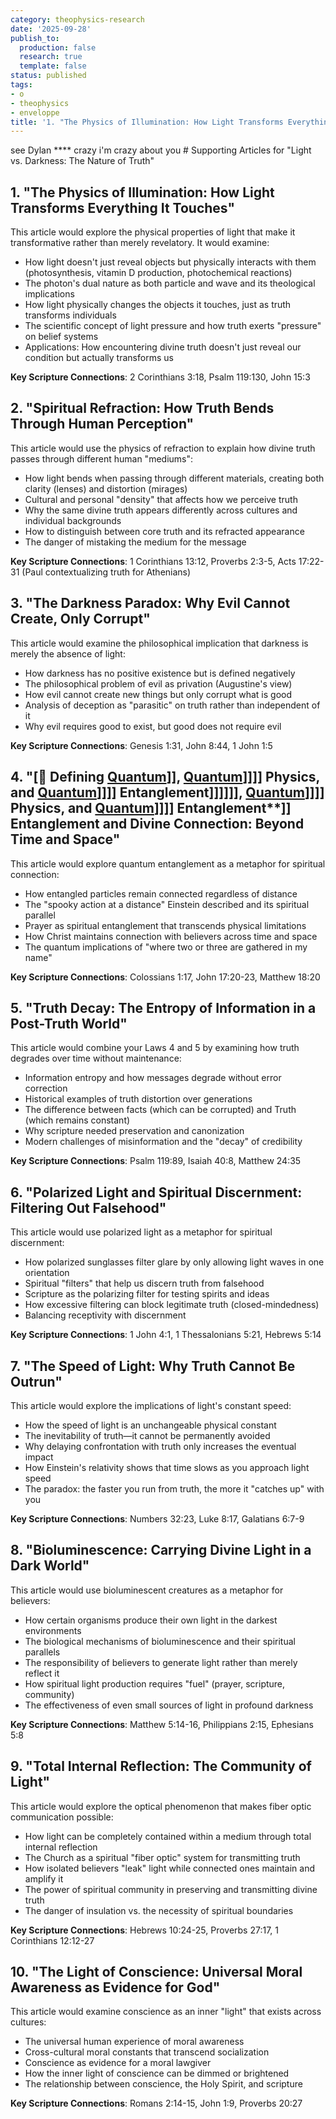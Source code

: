 ```yaml
---
category: theophysics-research
date: '2025-09-28'
publish_to:
  production: false
  research: true
  template: false
status: published
tags:
- o
- theophysics
- enveloppe
title: '1. "The Physics of Illumination: How Light Transforms Everything It Touches"'
---
```

   
see Dylan **** crazy i'm crazy about you # Supporting Articles for "Light vs. Darkness: The Nature of Truth"   
   
## 1. "The Physics of Illumination: How Light Transforms Everything It Touches"   
   
This article would explore the physical properties of light that make it transformative rather than merely revelatory. It would examine:   
   
   
- How light doesn't just reveal objects but physically interacts with them (photosynthesis, vitamin D production, photochemical reactions)   
- The photon's dual nature as both particle and wave and its theological implications   
- How light physically changes the objects it touches, just as truth transforms individuals   
- The scientific concept of light pressure and how truth exerts "pressure" on belief systems   
- Applications: How encountering divine truth doesn't just reveal our condition but actually transforms us   
   
**Key Scripture Connections**: 2 Corinthians 3:18, Psalm 119:130, John 15:3   
   
## 2. "Spiritual Refraction: How Truth Bends Through Human Perception"   
   
This article would use the physics of refraction to explain how divine truth passes through different human "mediums":   
   
   
- How light bends when passing through different materials, creating both clarity (lenses) and distortion (mirages)   
- Cultural and personal "density" that affects how we perceive truth   
- Why the same divine truth appears differently across cultures and individual backgrounds   
- How to distinguish between core truth and its refracted appearance   
- The danger of mistaking the medium for the message   
   
**Key Scripture Connections**: 1 Corinthians 13:12, Proverbs 2:3-5, Acts 17:22-31 (Paul contextualizing truth for Athenians)   
   
## 3. "The Darkness Paradox: Why Evil Cannot Create, Only Corrupt"   
   
This article would examine the philosophical implication that darkness is merely the absence of light:   
   
   
- How darkness has no positive existence but is defined negatively   
- The philosophical problem of evil as privation (Augustine's view)   
- How evil cannot create new things but only corrupt what is good   
- Analysis of deception as "parasitic" on truth rather than independent of it   
- Why evil requires good to exist, but good does not require evil   
   
**Key Scripture Connections**: Genesis 1:31, John 8:44, 1 John 1:5   
   
## 4. "[**🔬 Defining [Quantum](../enveloppe/Quantum.md)]], [Quantum](../enveloppe/Quantum.md)]]]] Physics, and [Quantum](../enveloppe/Quantum.md)]]]] Entanglement**]]]]]], [Quantum](../enveloppe/Quantum.md)]]]] Physics, and [Quantum](../enveloppe/Quantum.md)]]]] Entanglement**]] Entanglement and Divine Connection: Beyond Time and Space"   
   
This article would explore quantum entanglement as a metaphor for spiritual connection:   
   
   
- How entangled particles remain connected regardless of distance   
- The "spooky action at a distance" Einstein described and its spiritual parallel   
- Prayer as spiritual entanglement that transcends physical limitations   
- How Christ maintains connection with believers across time and space   
- The quantum implications of "where two or three are gathered in my name"   
   
**Key Scripture Connections**: Colossians 1:17, John 17:20-23, Matthew 18:20   
   
## 5. "Truth Decay: The Entropy of Information in a Post-Truth World"   
   
This article would combine your Laws 4 and 5 by examining how truth degrades over time without maintenance:   
   
   
- Information entropy and how messages degrade without error correction   
- Historical examples of truth distortion over generations   
- The difference between facts (which can be corrupted) and Truth (which remains constant)   
- Why scripture needed preservation and canonization   
- Modern challenges of misinformation and the "decay" of credibility   
   
**Key Scripture Connections**: Psalm 119:89, Isaiah 40:8, Matthew 24:35   
   
## 6. "Polarized Light and Spiritual Discernment: Filtering Out Falsehood"   
   
This article would use polarized light as a metaphor for spiritual discernment:   
   
   
- How polarized sunglasses filter glare by only allowing light waves in one orientation   
- Spiritual "filters" that help us discern truth from falsehood   
- Scripture as the polarizing filter for testing spirits and ideas   
- How excessive filtering can block legitimate truth (closed-mindedness)   
- Balancing receptivity with discernment   
   
**Key Scripture Connections**: 1 John 4:1, 1 Thessalonians 5:21, Hebrews 5:14   
   
## 7. "The Speed of Light: Why Truth Cannot Be Outrun"   
   
This article would explore the implications of light's constant speed:   
   
   
- How the speed of light is an unchangeable physical constant   
- The inevitability of truth—it cannot be permanently avoided   
- Why delaying confrontation with truth only increases the eventual impact   
- How Einstein's relativity shows that time slows as you approach light speed   
- The paradox: the faster you run from truth, the more it "catches up" with you   
   
**Key Scripture Connections**: Numbers 32:23, Luke 8:17, Galatians 6:7-9   
   
## 8. "Bioluminescence: Carrying Divine Light in a Dark World"   
   
This article would use bioluminescent creatures as a metaphor for believers:   
   
   
- How certain organisms produce their own light in the darkest environments   
- The biological mechanisms of bioluminescence and their spiritual parallels   
- The responsibility of believers to generate light rather than merely reflect it   
- How spiritual light production requires "fuel" (prayer, scripture, community)   
- The effectiveness of even small sources of light in profound darkness   
   
**Key Scripture Connections**: Matthew 5:14-16, Philippians 2:15, Ephesians 5:8   
   
## 9. "Total Internal Reflection: The Community of Light"   
   
This article would explore the optical phenomenon that makes fiber optic communication possible:   
   
   
- How light can be completely contained within a medium through total internal reflection   
- The Church as a spiritual "fiber optic" system for transmitting truth   
- How isolated believers "leak" light while connected ones maintain and amplify it   
- The power of spiritual community in preserving and transmitting divine truth   
- The danger of insulation vs. the necessity of spiritual boundaries   
   
**Key Scripture Connections**: Hebrews 10:24-25, Proverbs 27:17, 1 Corinthians 12:12-27   
   
## 10. "The Light of Conscience: Universal Moral Awareness as Evidence for God"   
   
This article would examine conscience as an inner "light" that exists across cultures:   
   
   
- The universal human experience of moral awareness   
- Cross-cultural moral constants that transcend socialization   
- Conscience as evidence for a moral lawgiver   
- How the inner light of conscience can be dimmed or brightened   
- The relationship between conscience, the Holy Spirit, and scripture   
   
**Key Scripture Connections**: Romans 2:14-15, John 1:9, Proverbs 20:27